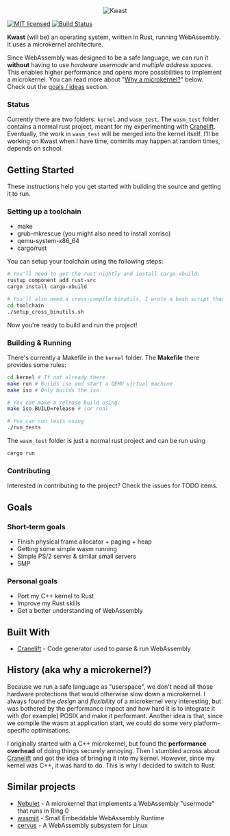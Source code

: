 <p align="center">
<img alt="Kwast" src="https://github.com/nielsdos/kwast/raw/master/docs/small_logo.png">
</p>

[![MIT licensed](https://img.shields.io/badge/license-MIT-blue.svg)](./LICENSE) [![Build Status](https://travis-ci.org/nielsdos/kwast.svg?branch=master)](https://travis-ci.org/nielsdos/kwast)

**Kwast** (will be) an operating system, written in Rust, running WebAssembly. It uses a microkernel architecture.

Since WebAssembly was designed to be a safe language, we can run it **without** having to use *hardware usermode* and *multiple address spaces*. This enables higher performance and opens more possibilities to implement a microkernel.
You can read more about "[Why a microkernel?](#history-aka-why-a-microkernel)" below.
Check out the [goals / ideas](#goals) section.

### Status
Currently there are two folders: `kernel` and `wasm_test`. The `wasm_test` folder contains a normal rust project, meant for my experimenting with [Cranelift](https://github.com/CraneStation/cranelift). Eventually, the work in `wasm_test` will be merged into the kernel itself.
I'll be working on Kwast when I have time, commits may happen at random times, depends on school.

## Getting Started

These instructions help you get started with building the source and getting it to run.

### Setting up a toolchain

* make
* grub-mkrescue (you might also need to install xorriso)
* qemu-system-x86_64
* cargo/rust

You can setup your toolchain using the following steps:
```bash
# You'll need to get the rust nightly and install cargo-xbuild:
rustup component add rust-src
cargo install cargo-xbuild

# You'll also need a cross-compile binutils, I wrote a bash script that builds this for you.
cd toolchain
./setup_cross_binutils.sh
```
Now you're ready to build and run the project!

### Building & Running

There's currently a Makefile in the `kernel` folder. The **Makefile** there provides some rules:

```bash
cd kernel # If not already there
make run # Builds iso and start a QEMU virtual machine
make iso # Only builds the iso

# You can make a release build using:
make iso BUILD=release # (or run)

# You can run tests using
./run_tests
```

The `wasm_test` folder is just a normal rust project and can be run using
```bash
cargo run
```

### Contributing
Interested in contributing to the project? Check the issues for TODO items.

## Goals

### Short-term goals
* Finish physical frame allocator + paging + heap
* Getting some simple wasm running
* Simple PS/2 server & similar small servers
* SMP

### Personal goals
* Port my C++ kernel to Rust
* Improve my Rust skills
* Get a better understanding of WebAssembly

## Built With

* [Cranelift](https://github.com/CraneStation/cranelift) - Code generator used to parse & run WebAssembly

## History (aka why a microkernel?)

Because we run a safe language as "userspace", we don't need all those hardware protections that would otherwise slow down a microkernel. I always found the *design* and *flexibility* of a microkernel very interesting, but was bothered by the performance impact and how hard it is to integrate it with (for example) POSIX and make it performant. Another idea is that, since we compile the wasm at application start, we could do some very platform-specific optimisations.

I originally started with a C++ microkernel, but found the **performance overhead** of doing things securely annoying. Then I stumbled across about [Cranelift](https://github.com/CraneStation/cranelift) and got the idea of bringing it into my kernel. However, since my kernel was C++, it was hard to do. This is why I decided to switch to Rust.

## Similar projects
* [Nebulet](https://github.com/nebulet/nebulet) - A microkernel that implements a WebAssembly "usermode" that runs in Ring 0
* [wasmjit](https://github.com/rianhunter/wasmjit) - Small Embeddable WebAssembly Runtime
* [cervus](https://github.com/cervus-v/cervus) - A WebAssembly subsystem for Linux
